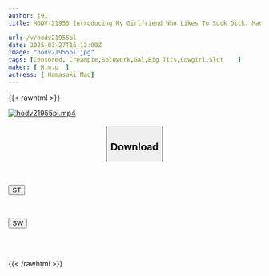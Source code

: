 ```yaml
---
author: j91
title: HODV-21955 Introducing My Girlfriend Who Likes To Suck Dick. Mao Hamasaki Final

url: /v/hodv21955pl
date: 2025-03-27T16:12:00Z
image: "hodv21955pl.jpg"
tags: [Censored, Creampie,Solowork,Gal,Big Tits,Cowgirl,Slut	]
maker: [ H.m.p  ]
actress: [ Hamasaki Mao]
---
```



{{< rawhtml >}}

<div class="video" data-videoid="xybBvQj1y6Ik6Po">
    <a href="javascript:;">
        <img src="/v/hodv21955pl/hodv21955pl.jpg" width="WIDTH" height="HEIGHT" alt="hodv21955pl.mp4" loading="lazy">
    </a>
</div>

<script type="text/javascript" src="https://j91.asia/asset/on-demand-st.js"></script>

<br>
  <link rel="stylesheet" href="https://j91.asia/asset/bs5.css">
  
  <center>
  <button class="btn btn-primary" type="button" data-bs-toggle="collapse" data-bs-target=".multi-collapse" aria-expanded="false" aria-controls="multiCollapseExample1 multiCollapseExample2"><h2>Download</h2></button></center>
</p>
<div class="row">
  <div class="col">
    <div class="collapse multi-collapse" id="multiCollapseExample1">
      <div class="card card-body">
	      	      <br>
<div class="buttons">  
<p><a href="/v/hodv21955pl/st.html" target="_blank"><button class="btn-hover color-3"><i class="fa fa-download"></i> ST</button></a></p></div>
    </div>
  </div>
</div>
  <div class="col">
    <div class="collapse multi-collapse" id="multiCollapseExample2">
      <div class="card card-body">
	      <br>
<div class="buttons">
<p><a href="/v/hodv21955pl/sw.html" target="_blank"><button class="btn-hover color-2"><i class="fa fa-download"></i> SW</button></a></p></div>
<br><br>
      </div>
    </div>
  </div>
</div>

{{< /rawhtml >}}